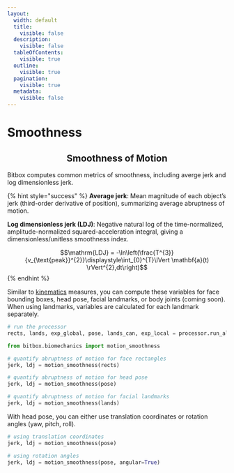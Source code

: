 ```yaml
---
layout:
  width: default
  title:
    visible: false
  description:
    visible: false
  tableOfContents:
    visible: true
  outline:
    visible: true
  pagination:
    visible: true
  metadata:
    visible: false
---
```


# Smoothness

<h2 align="center">Smoothness of Motion</h2>

Bitbox computes common metrics of smoothness, including averge jerk and log dimensionless jerk.

{% hint style="success" %}
**Average jerk**: Mean magnitude of each object’s jerk (third-order derivative of position), summarizing average abruptness of motion.

**Log dimensionless jerk (LDJ)**: Negative natural log of the time-normalized, amplitude-normalized squared-acceleration integral, giving a dimensionless/unitless smoothness index.

$$\mathrm{LDJ} = -\ln\left(\frac{T^{3}}{v_{\text{peak}}^{2}}\displaystyle\int_{0}^{T}\lVert \mathbf{a}(t) \rVert^{2},dt\right)$$
{% endhint %}

Similar to [kinematics](kinematics.md) measures, you can compute these variables for face bounding boxes, head pose, facial landmarks, or body joints (coming soon). When using landmarks, variables are calculated for each landmark separately.

```python
# run the processor
rects, lands, exp_global, pose, lands_can, exp_local = processor.run_all()

from bitbox.biomechanics import motion_smoothness

# quantify abruptness of motion for face rectangles
jerk, ldj = motion_smoothness(rects)

# quantify abruptness of motion for head pose
jerk, ldj = motion_smoothness(pose)

# quantify abruptness of motion for facial landmarks
jerk, ldj = motion_smoothness(lands)
```

With head pose, you can either use translation coordinates or rotation angles (yaw, pitch, roll).

```python
# using translation coordinates
jerk, ldj = motion_smoothness(pose)

# using rotation angles
jerk, ldj = motion_smoothness(pose, angular=True)
```

